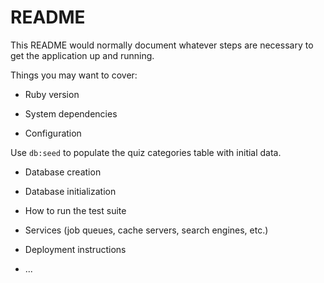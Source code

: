 # README

This README would normally document whatever steps are necessary to get the
application up and running.

Things you may want to cover:

* Ruby version

* System dependencies

* Configuration

 Use `db:seed` to populate the quiz categories table with initial data.

* Database creation

* Database initialization

* How to run the test suite

* Services (job queues, cache servers, search engines, etc.)

* Deployment instructions

* ...
